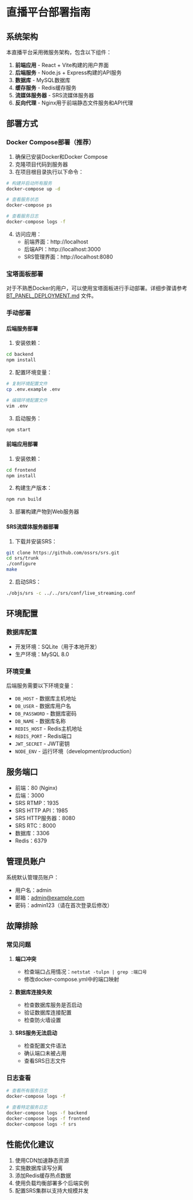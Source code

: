 # 直播平台部署指南

## 系统架构

本直播平台采用微服务架构，包含以下组件：

1. **前端应用** - React + Vite构建的用户界面
2. **后端服务** - Node.js + Express构建的API服务
3. **数据库** - MySQL数据库
4. **缓存服务** - Redis缓存服务
5. **流媒体服务器** - SRS流媒体服务器
6. **反向代理** - Nginx用于前端静态文件服务和API代理

## 部署方式

### Docker Compose部署（推荐）

1. 确保已安装Docker和Docker Compose
2. 克隆项目代码到服务器
3. 在项目根目录执行以下命令：

```bash
# 构建并启动所有服务
docker-compose up -d

# 查看服务状态
docker-compose ps

# 查看服务日志
docker-compose logs -f
```

4. 访问应用：
   - 前端界面：http://localhost
   - 后端API：http://localhost:3000
   - SRS管理界面：http://localhost:8080

### 宝塔面板部署

对于不熟悉Docker的用户，可以使用宝塔面板进行手动部署。详细步骤请参考 [BT_PANEL_DEPLOYMENT.md](file:///c%3A/Users/12568/LikePai/BT_PANEL_DEPLOYMENT.md) 文件。

### 手动部署

#### 后端服务部署

1. 安装依赖：
```bash
cd backend
npm install
```

2. 配置环境变量：
```bash
# 复制环境配置文件
cp .env.example .env

# 编辑环境配置文件
vim .env
```

3. 启动服务：
```bash
npm start
```

#### 前端应用部署

1. 安装依赖：
```bash
cd frontend
npm install
```

2. 构建生产版本：
```bash
npm run build
```

3. 部署构建产物到Web服务器

#### SRS流媒体服务器部署

1. 下载并安装SRS：
```bash
git clone https://github.com/ossrs/srs.git
cd srs/trunk
./configure
make
```

2. 启动SRS：
```bash
./objs/srs -c ../../srs/conf/live_streaming.conf
```

## 环境配置

### 数据库配置

- 开发环境：SQLite（用于本地开发）
- 生产环境：MySQL 8.0

### 环境变量

后端服务需要以下环境变量：

- `DB_HOST` - 数据库主机地址
- `DB_USER` - 数据库用户名
- `DB_PASSWORD` - 数据库密码
- `DB_NAME` - 数据库名称
- `REDIS_HOST` - Redis主机地址
- `REDIS_PORT` - Redis端口
- `JWT_SECRET` - JWT密钥
- `NODE_ENV` - 运行环境（development/production）

## 服务端口

- 前端：80 (Nginx)
- 后端：3000
- SRS RTMP：1935
- SRS HTTP API：1985
- SRS HTTP服务器：8080
- SRS RTC：8000
- 数据库：3306
- Redis：6379

## 管理员账户

系统默认管理员账户：

- 用户名：admin
- 邮箱：admin@example.com
- 密码：admin123（请在首次登录后修改）

## 故障排除

### 常见问题

1. **端口冲突**
   - 检查端口占用情况：`netstat -tulpn | grep :端口号`
   - 修改docker-compose.yml中的端口映射

2. **数据库连接失败**
   - 检查数据库服务是否启动
   - 验证数据库连接配置
   - 检查防火墙设置

3. **SRS服务无法启动**
   - 检查配置文件语法
   - 确认端口未被占用
   - 查看SRS日志文件

### 日志查看

```bash
# 查看所有服务日志
docker-compose logs -f

# 查看特定服务日志
docker-compose logs -f backend
docker-compose logs -f frontend
docker-compose logs -f srs
```

## 性能优化建议

1. 使用CDN加速静态资源
2. 实施数据库读写分离
3. 添加Redis缓存热点数据
4. 使用负载均衡部署多个后端实例
5. 配置SRS集群以支持大规模并发